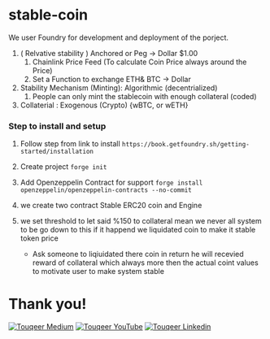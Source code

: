 # stable-coin

We user Foundry for development and deployment of the porject.

1. ( Relvative stability ) Anchored or Peg  -> Dollar $1.00
    1. Chainlink Price Feed (To calculate Coin Price always around the Price)
    2. Set a Function to exchange ETH& BTC -> Dollar 
2. Stability Mechanism (Minting): Algorithmic (decentrialized)
   1.  People can only mint the stablecoin with enough collateral (coded)
3. Collaterial : Exogenous (Crypto) {wBTC, or wETH}
 

### Step to install and setup

1. Follow step from link to install `https://book.getfoundry.sh/getting-started/installation`

2. Create project `forge init`

3. Add Openzeppelin Contract for support  `forge install openzeppelin/openzeppelin-contracts --no-commit`

4. we create two contract Stable ERC20 coin and Engine
5. we set threshold to let said %150  to collateral mean we never all system to be go down to this if it happend we liquidated coin to make it stable token price 
    - Ask someone to liqiuidated there coin in return he will recevied reward of collateral which always more then the actual coint values to motivate user to make system stable

# Thank you!

[![Touqeer Medium](https://img.shields.io/badge/Medium-000000?style=for-the-badge&logo=medium&logoColor=white)](https://medium.com/@touqeershah32)
[![Touqeer YouTube](https://img.shields.io/badge/YouTube-FF0000?style=for-the-badge&logo=youtube&logoColor=white)](https://www.youtube.com/channel/UC3oUDpfMOBefugPp4GADyUQ)
[![Touqeer Linkedin](https://img.shields.io/badge/LinkedIn-0077B5?style=for-the-badge&logo=linkedin&logoColor=white)](https://www.linkedin.com/in/touqeer-shah/)
